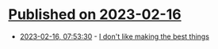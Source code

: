 # [Published on 2023-02-16](index.md)

* [2023-02-16, 07:53:30](https://news.ycombinator.com/item?id=34816145) - [I don&#x27;t like making the best things](https://internetvin.ghost.io/i-dont-like-making-the-best-things/)
